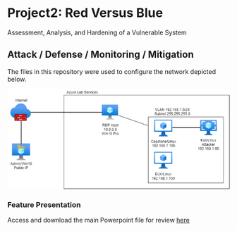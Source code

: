 # Project2: Red Versus Blue
Assessment, Analysis, and Hardening of a Vulnerable System

## Attack / Defense / Monitoring / Mitigation

The files in this repository were used to configure the network depicted below.

![Lab Services Diagram](Diagrams/azure_lab_services2.png)

### Feature Presentation 

Access and download the main Powerpoint file for review [here](https://github.com/isejy07/Project2-Red-Blue/tree/main/Presentation/Proj2-RedVBlue.pptx)

